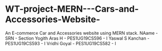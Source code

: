# WT-project-MERN---Cars-and-Accessories-Website-
An E-commerce Car and Accessories website using MERN stack.
NAame - SRN - Section
Yogith Aras H - PES1UG19CS596 - I
Yaswal S Kanchan - PES1UG19CS593 - I
Vridhi Goyal - PES1UG19CS582 - I
        
